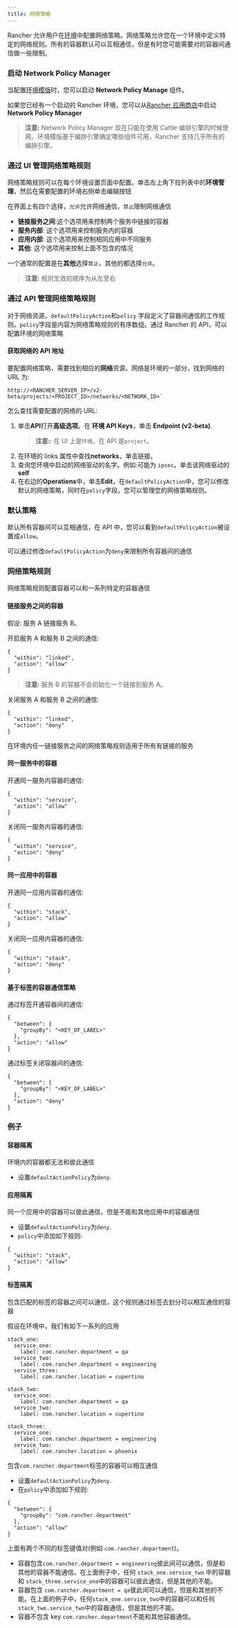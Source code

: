 ```yaml
---
title: 网络策略
---
```


Rancher 允许用户在[环境](/docs/rancher1/configurations/environments/)中配置网络策略。网络策略允许您在一个环境中定义特定的网络规则。所有的容器默认可以互相通信，但是有时您可能需要对的容器间通信做一些限制。

### 启动 Network Policy Manager

当配置[环境模版](/docs/rancher1/configurations/environments/#什么是环境模版)时，您可以启动 **Network Policy Manage** 组件。

如果您已经有一个启动的 Rancher 环境，您可以从[Rancher 应用商店](/docs/rancher1/configurations/catalog/)中启动 **Network Policy Manager**

> **注意:** Network Policy Manager 现在只能在使用 Cattle 编排引擎的时候使用。环境模版基于编排引擎确定哪些组件可用，Rancher 支持几乎所有的编排引擎。

### 通过 UI 管理网络策略规则

网络策略规则可以在每个环境设置页面中配置。单击左上角下拉列表中的**环境管理**，然后在需要配置的环境右侧单击编辑按钮

在界面上有四个选择，`允许`允许网络通信，`禁止`限制网络通信

- **链接服务之间**:这个选项用来控制两个服务中链接的容器
- **服务内部**: 这个选项用来控制服务内的容器
- **应用内部**: 这个选项用来控制相同应用中不同服务
- **其他**: 这个选项用来控制上面不包含的情况

一个通常的配置是在**其他**选择`禁止`，其他的都选择`允许`。

> **注意:** 规则生效的顺序为从左至右

### 通过 API 管理网络策略规则

对于网络资源，`defaultPolicyAction`和`policy` 字段定义了容器间通信的工作规则。`policy`字段是内容为网络策略规则的有序数组。通过 Rancher 的 API，可以配置环境的网络策略

#### 获取网络的 API 地址

要配置网络策略，需要找到相应的**网络**资源。网络是环境的一部分，找到网络的 URL 为:

```
http://<RANCHER_SERVER_IP>/v2-beta/projects/<PROJECT_ID>/networks/<NETWORK_ID>`
```

怎么查找需要配置的网络的 URL:

1. 单击**API**打开**高级选项**。在 **环境 API Keys**，单击 **Endpoint (v2-beta)**.
   > **注意:**: 在 UI 上是`环境`，在 API 是`project`。
2. 在环境的 links 属性中查找**networks**，单击链接。
3. 查询您环境中启动的网络驱动的名字。例如:可能为 `ipsec`。单击该网络驱动的**self**
4. 在右边的**Operations**中，单击**Edit**，在`defaultPolicyAction`中，您可以修改默认的网络策略，同时在`policy`字段，您可以管理您的网络策略规则。

### 默认策略

默认所有容器间可以互相通信，在 API 中，您可以看到`defaultPolicyAction`被设置成`allow`。

可以通过修改`defaultPolicyAction`为`deny`来限制所有容器间的通信

### 网络策略规则

网络策略规则配置容器可以和一系列特定的容器通信

#### 链接服务之间的容器

假设: 服务 A 链接服务 B。

开启服务 A 和服务 B 之间的通信:

```
{
  "within": "linked",
  "action": "allow"
}
```

> **注意:** 服务 B 的容器不会初始化一个链接到服务 A。

关闭服务 A 和服务 B 之间的通信:

```
{
  "within": "linked",
  "action": "deny"
}
```

在环境内任一链接服务之间的网络策略规则适用于所有有链接的服务

#### 同一服务中的容器

开通同一服务内容器的通信:

```
{
  "within": "service",
  "action": "allow"
}
```

关闭同一服务内容器的通信:

```
{
  "within": "service",
  "action": "deny"
}
```

#### 同一应用中的容器

开通同一应用内容器的通信:

```
{
  "within": "stack",
  "action": "allow"
}
```

关闭同一应用内容器的通信:

```
{
  "within": "stack",
  "action": "deny"
}
```

#### 基于标签的容器通信策略

通过标签开通容器间的通信:

```
{
  "between": {
    "groupBy": "<KEY_OF_LABEL>"
  },
  "action": "allow"
}
```

通过标签关闭容器间的通信:

```
{
  "between": {
    "groupBy": "<KEY_OF_LABEL>"
  },
  "action": "deny"
}
```

### 例子

#### 容器隔离

环境内的容器都无法和彼此通信

- 设置`defaultActionPolicy`为`deny`.

#### 应用隔离

同一个应用中的容器可以彼此通信，但是不能和其他应用中的容器通信

- 设置`defaultActionPolicy`为`deny`.
- `policy`中添加如下规则:

```
{
  "within": "stack",
  "action": "allow"
}
```

#### 标签隔离

包含匹配的标签的容器之间可以通信，这个规则通过标签去划分可以相互通信的容器

假设在环境中，我们有如下一系列的应用

```
stack_one:
  service_one:
    label: com.rancher.department = qa
  service_two:
    label: com.rancher.department = engineering
  service_three:
    label: com.rancher.location = cupertino

stack_two:
  service_one:
    label: com.rancher.department = qa
  service_two:
    label: com.rancher.location = cupertino

stack_three:
  service_one:
    label: com.rancher.department = engineering
  service_two:
    label: com.rancher.location = phoenix
```

包含`com.rancher.department`标签的容器可以相互通信

- 设置`defaultActionPolicy`为`deny`.
- 在`policy`中添加如下规则:

```
{
  "between": {
    "groupBy": "com.rancher.department"
  },
  "action": "allow"
}
```

上面有两个不同的标签键值对(例如 `com.rancher.department`)。

- 容器包含`com.rancher.department = engineering`彼此间可以通信，但是和其他的容器不能通信。在上面例子中，任何 `stack_one.service_two` 中的容器和 `stack_three.service_one`中的容器可以彼此通信，但是其他的不能。
- 容器包含 `com.rancher.department = qa`彼此间可以通信，但是和其他的不能。在上面的例子中，任何`stack_one.service_two`中的容器可以和任何`stack_two.service_two`中的容器通信，但是其他的不能。
- 容器不包含 key `com.rancher.department`不能和其他容器通信。
